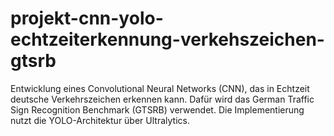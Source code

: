 # projekt-cnn-yolo-echtzeiterkennung-verkehszeichen-gtsrb
Entwicklung eines Convolutional Neural Networks (CNN), das in Echtzeit deutsche Verkehrszeichen erkennen kann. Dafür wird das German Traffic Sign Recognition Benchmark (GTSRB) verwendet. Die Implementierung nutzt die YOLO-Architektur über Ultralytics.
